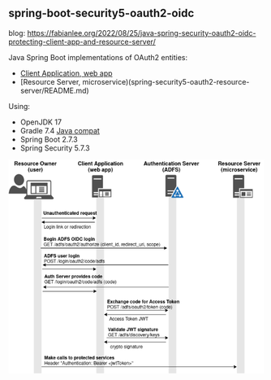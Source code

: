 ## spring-boot-security5-oauth2-oidc

blog: https://fabianlee.org/2022/08/25/java-spring-security-oauth2-oidc-protecting-client-app-and-resource-server/

Java Spring Boot implementations of OAuth2 entities:

* [Client Application, web app](spring-security5-oauth2-client-app/README.md)
* [Resource Server, microservice)(spring-security5-oauth2-resource-server/README.md)

Using:
* OpenJDK 17
* Gradle 7.4 [Java compat](https://docs.gradle.org/current/userguide/compatibility.html)
* Spring Boot 2.7.3
* Spring Security 5.7.3

![OAuth2 Entities](https://github.com/fabianlee/spring-boot-security5-oauth2-oidc/raw/main/diagrams/oauth2-entities.drawio.png)


